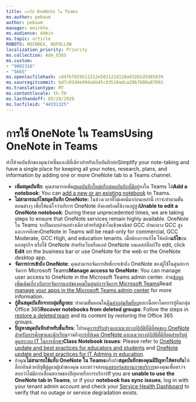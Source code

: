 ```yaml
---
title: การใช้ OneNote ใน Teams
ms.author: pebaum
author: pebaum
manager: mnirkhe
ms.audience: Admin
ms.topic: article
ROBOTS: NOINDEX, NOFOLLOW
localization_priority: Priority
ms.collection: Adm_O365
ms.custom:
- "9002316"
- "5665"
ms.openlocfilehash: cd47bf829511312e583122d128a03261d5d85839
ms.sourcegitcommit: bd7c03d4e994abb45c43510adca20b7600a87091
ms.translationtype: MT
ms.contentlocale: th-TH
ms.lasthandoff: 05/20/2020
ms.locfileid: "44331325"
---
```

# <a name="using-onenote-in-teams"></a><span data-ttu-id="f696e-102">การใช้ OneNote ใน Teams</span><span class="sxs-lookup"><span data-stu-id="f696e-102">Using OneNote in Teams</span></span>

<span data-ttu-id="f696e-103">ทําให้จดบันทึกของคุณง่ายขึ้นและมีที่เดียวสําหรับเก็บบันทึกย่อ</span><span class="sxs-lookup"><span data-stu-id="f696e-103">Simplify your note-taking and have a single place for keeping all your notes, research, plans, and information by adding one or more OneNote tab to a Teams channel.</span></span>

- <span data-ttu-id="f696e-104">**เพิ่มสมุดบันทึก**: คุณสามารถเพิ่ม[สมุดบันทึกใหม่หรือสมุดบันทึกที่มีอยู่](https://support.microsoft.com/en-us/office/add-a-onenote-notebook-to-teams-0ec78cc3-ba3b-4279-a88e-aa40af9865c2)ลงใน Teams ได้</span><span class="sxs-lookup"><span data-stu-id="f696e-104">**Add a notebook**: You can [add a new or an existing notebook](https://support.microsoft.com/en-us/office/add-a-onenote-notebook-to-teams-0ec78cc3-ba3b-4279-a88e-aa40af9865c2) to Teams.</span></span>
- <span data-ttu-id="f696e-105">**ไม่สามารถแก้ไขสมุดบันทึก OneNote:** ในช่วงเวลาที่ไม่เคยมีมาก่อนเหล่านี้ เราจะทําตามขั้นตอนต่างๆ เพื่อให้แน่ใจว่าบริการ OneNote ยังคงพร้อมใช้งานอยู่สูง</span><span class="sxs-lookup"><span data-stu-id="f696e-105">**Unable to edit a OneNote notebook**: During these unprecedented times, we are taking steps to ensure that OneNote services remain highly available.</span></span>  <span data-ttu-id="f696e-106">OneNote ใน Teams จะเป็นแบบอ่านอย่างเดียวสําหรับผู้เช่าในเชิงพาณิชย์ GCC ปานกลาง GCC สูง และการศึกษา</span><span class="sxs-lookup"><span data-stu-id="f696e-106">OneNote in Teams will be read-only for commercial, GCC Moderate, GCC High, and education tenants.</span></span> <span data-ttu-id="f696e-107">เมื่อต้องการแก้ไข ให้คลิก**แก้ไข**บนแถบธุรกิจ หรือใช้ OneNote สําหรับเว็บหรือแอป OneNote บนเดสก์ท็อป</span><span class="sxs-lookup"><span data-stu-id="f696e-107">To edit, click **Edit** on the business bar or use OneNote for the web or the OneNote desktop app.</span></span>
- <span data-ttu-id="f696e-108">**จัดการการเข้าถึง OneNote**: คุณสามารถจัดการสิทธิ์การเข้าถึง OneNote ของผู้ใช้ในศูนย์การจัดการ Microsoft Teams</span><span class="sxs-lookup"><span data-stu-id="f696e-108">**Manage access to OneNote**: You can manage user access to OneNote in the Microsoft Teams admin center.</span></span> <span data-ttu-id="f696e-109">อ่าน[ข้อมูลเพิ่มเติมเกี่ยวกับการจัดการแอปของคุณในศูนย์การจัดการ Microsoft Teams](https://docs.microsoft.com/MicrosoftTeams/manage-apps)</span><span class="sxs-lookup"><span data-stu-id="f696e-109">Read [manage your apps in the Microsoft Teams admin center](https://docs.microsoft.com/MicrosoftTeams/manage-apps) for more information.</span></span>
- <span data-ttu-id="f696e-110">**กู้คืนสมุดบันทึกจากกลุ่มที่ถูกลบ**: ทําตามขั้นตอนใน[คืนค่ากลุ่มทีมที่ลบ](https://docs.microsoft.com/microsoftteams/archive-or-delete-a-team#restore-a-deleted-team)และเนื้อหาโดยการกู้คืนกลุ่ม Office 365</span><span class="sxs-lookup"><span data-stu-id="f696e-110">**Recover notebooks from deleted groups**: Follow the steps in [restore a deleted team](https://docs.microsoft.com/microsoftteams/archive-or-delete-a-team#restore-a-deleted-team) and its content by restoring the Office 365 groups.</span></span>
- <span data-ttu-id="f696e-111">**ปัญหาสมุดบันทึกสําหรับชั้นเรียน**: โปรดดู[การปรับปรุงและแนวทางปฏิบัติที่ดีที่สุดของ OneNote สําหรับการศึกษาและนักเรียน](https://support.office.com/article/onenote-update-and-best-practices-for-educators-and-students-dde775f0-8b06-4263-8b54-1e9ddc3dd146)รวมถึง[การอัปเดต OneNote และแนวทางปฏิบัติที่ดีที่สุดสําหรับผู้ดูแลระบบ IT ในการศึกษา](https://support.office.com/article/onenote-update-and-best-practices-for-it-admins-in-education-9d78f2b2-5e25-4288-b597-b4ba463c7b46?ui=en-US&rs=en-US&ad=US)</span><span class="sxs-lookup"><span data-stu-id="f696e-111">**Class Notebook issues**: Please refer to [OneNote update and best practices for educators and students](https://support.office.com/article/onenote-update-and-best-practices-for-educators-and-students-dde775f0-8b06-4263-8b54-1e9ddc3dd146) and [OneNote update and best practices for IT Admins in education](https://support.office.com/article/onenote-update-and-best-practices-for-it-admins-in-education-9d78f2b2-5e25-4288-b597-b4ba463c7b46?ui=en-US&rs=en-US&ad=US).</span></span>
- <span data-ttu-id="f696e-112">ถ้าคุณ**ไม่สามารถใช้แท็บ OneNote ใน Teams**หรือถ้า**สมุดบันทึกของคุณมีปัญหาให้ตรงกัน**ให้ล็อกอินด้วยบัญชีผู้ดูแลผู้เช่าของคุณ และตรวจสอบ[แดชบอร์ดสถานภาพบริการ](https://docs.microsoft.com/office365/enterprise/view-service-health)ของคุณเพื่อตรวจสอบว่าไม่มีการเสื่อมสภาพของปัญหาหรือการบริการ</span><span class="sxs-lookup"><span data-stu-id="f696e-112">If you are **unable to use the OneNote tab in Teams**, or if your **notebook has sync issues**, log in with your tenant admin account and check your [Service Health Dashboard](https://docs.microsoft.com/office365/enterprise/view-service-health) to verify that no outage or service degradation exists.</span></span>
